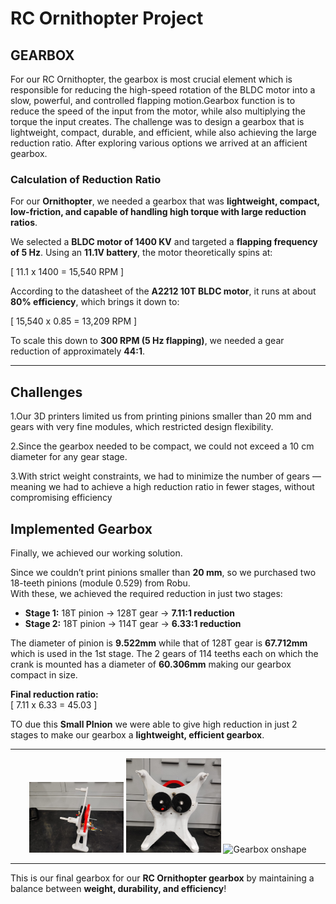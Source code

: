 #  RC Ornithopter Project

##  GEARBOX
For our RC Ornithopter, the gearbox is most crucial element which is responsible for reducing the high-speed rotation of the BLDC motor into a slow, powerful, and controlled flapping motion.Gearbox function is to reduce the speed of the input from the motor, while also multiplying the torque the input creates. The challenge was to design a gearbox that is lightweight, compact, durable, and efficient, while also achieving the large reduction ratio. After exploring various options we arrived at an afficient gearbox.

###  **Calculation of Reduction Ratio**
For our **Ornithopter**, we needed a gearbox that was **lightweight, compact, low-friction, and capable of handling high torque with large reduction ratios**.  

We selected a **BLDC motor of 1400 KV** and targeted a **flapping frequency of 5 Hz**. Using an **11.1V battery**, the motor theoretically spins at:  

\[
11.1 x 1400 = 15,540  RPM
\]  

According to the datasheet of the **A2212 10T BLDC motor**, it runs at about **80% efficiency**, which brings it down to:  

\[
15,540 x 0.85 = 13,209 RPM
\]  

To scale this down to **300 RPM (5 Hz flapping)**, we needed a gear reduction of approximately **44:1**.  

---

## **Challenges**

 1.Our 3D printers limited us from printing pinions smaller than 20 mm and gears with very fine modules, which restricted design flexibility.

 2.Since the gearbox needed to be compact, we could not exceed a 10 cm diameter for any gear stage.

 3.With strict weight constraints, we had to minimize the number of gears — meaning we had to achieve a high reduction ratio in fewer stages, without compromising     efficiency

##  **Implemented Gearbox**

Finally, we achieved our working solution.  

Since we couldn’t print pinions smaller than **20 mm**, so we purchased two 18-teeth pinions (module 0.529) from Robu.  
With these, we achieved the required reduction in just two stages:  

- **Stage 1:** 18T pinion → 128T gear → **7.11:1 reduction**  
- **Stage 2:** 18T pinion → 114T gear → **6.33:1 reduction**  

The diameter of pinion is **9.522mm** while that of 128T gear is **67.712mm** which is used in the 1st stage.
The 2 gears of 114 teeths each on which the crank is mounted has a diameter of **60.306mm** making our gearbox compact in size.

 **Final reduction ratio:**  
\[
7.11 x 6.33 = 45.03
\]  

TO due this **Small PInion** we were able to give high reduction in just 2 stages to make our gearbox a **lightweight, efficient gearbox**.   

---
<p align="center">
<img src="assets/gearbox_sideview.jpg" alt="Gearbox Side View" width="30%">
<img src="assets/gearbox_front_view.jpg" alt="Gearbox front View" width="30%">
<img src="assets/gearbox_onshape.jpg" alt="Gearbox onshape" width="30%">

---

 This is our final gearbox for our **RC Ornithopter gearbox** by maintaining a balance between **weight, durability, and efficiency**!
